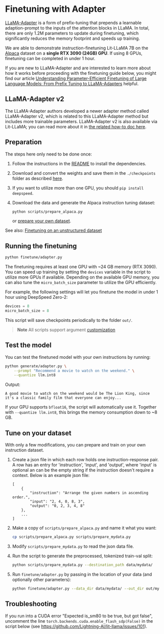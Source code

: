 # Finetuning with Adapter

[LLaMA-Adapter](https://arxiv.org/abs/2303.16199) is a form of prefix-tuning that prepends a learnable adaption-prompt to the inputs of the attention blocks in LLaMA. In total, there are only 1.2M parameters to update during finetuning, which significantly reduces the memory footprint and speeds up training.

We are able to demonstrate instruction-finetuning Lit-LLaMA 7B on the [Alpaca](https://github.com/tatsu-lab/stanford_alpaca) dataset on a **single RTX 3090 (24GB) GPU**. If using 8 GPUs, finetuning can be completed in under 1 hour.

If you are new to LLaMA-Adapter and are interested to learn more about how it works before proceeding with the finetuning guide below, you might find our article [Understanding Parameter-Efficient Finetuning of Large Language Models: From Prefix Tuning to LLaMA-Adapters](https://lightning.ai/pages/community/article/understanding-llama-adapters/) helpful.

## LLaMA-Adapter v2

The LLaMA-Adapter authors developed a newer adapter method called LLaMA-Adapter v2, which is related to this LLaMA-Adapter method but includes more trainable parameters. LLaMA-Adapter v2 is also available via Lit-LLaMA; you can read more about it in [the related how-to doc here](./finetune_adapter_v2.md).

## Preparation

The steps here only need to be done once:

1. Follow the instructions in the [README](../README.md) to install the dependencies.
2. Download and convert the weights and save them in the `./checkpoints` folder as described [here](download_weights.md).
3. If you want to utilize more than one GPU, you should `pip install deepspeed`.
4. Download the data and generate the Alpaca instruction tuning dataset:

   ```bash
   python scripts/prepare_alpaca.py
   ```

   or [prepare your own dataset](#tune-on-your-dataset).

See also: [Finetuning on an unstructured dataset](unstructured_dataset.md)

## Running the finetuning

```bash
python finetune/adapter.py
```

The finetuning requires at least one GPU with ~24 GB memory (RTX 3090).
You can speed up training by setting the `devices` variable in the script to utilize more GPUs if available.
Depending on the available GPU memory, you can also tune the `micro_batch_size` parameter to utilize the GPU efficiently.

For example, the following settings will let you finetune the model in under 1 hour using DeepSpeed Zero-2:

```python
devices = 8
micro_batch_size = 8
```

This script will save checkpoints periodically to the folder `out/`.

> **Note**
> All scripts support argument [customization](customize_paths.md)

## Test the model

You can test the finetuned model with your own instructions by running:

```bash
python generate/adapter.py \
    --prompt "Recommend a movie to watch on the weekend." \
    --quantize llm.int8
```
Output:
```
A good movie to watch on the weekend would be The Lion King, since it's a classic family film that everyone can enjoy...
```
If your GPU supports `bfloat16`, the script will automatically use it. Together with `--quantize llm.int8`, this brings the memory consumption down to ~8 GB.

## Tune on your dataset

With only a few modifications, you can prepare and train on your own instruction dataset.

1. Create a json file in which each row holds one instruction-response pair. 
   A row has an entry for 'instruction', 'input', and 'output', where 'input' is optional an can be 
   the empty string if the instruction doesn't require a context. Below is an example json file:

    ```
    [
        {
            "instruction": "Arrange the given numbers in ascending order.",
            "input": "2, 4, 0, 8, 3",
            "output": "0, 2, 3, 4, 8"
        },
        ...
    ]
    ```

2. Make a copy of `scripts/prepare_alpaca.py` and name it what you want:

    ```bash
    cp scripts/prepare_alpaca.py scripts/prepare_mydata.py
    ```

3. Modify `scripts/prepare_mydata.py` to read the json data file.
4. Run the script to generate the preprocessed, tokenized train-val split:

    ```bash
    python scripts/prepare_mydata.py --destination_path data/mydata/
    ```

5. Run `finetune/adapter.py` by passing in the location of your data (and optionally other parameters):

    ```bash
    python finetune/adapter.py --data_dir data/mydata/ --out_dir out/myexperiment
    ```


## Troubleshooting

If you run into a CUDA error "Expected is_sm80 to be true, but got false", uncomment the line
`torch.backends.cuda.enable_flash_sdp(False)` in the script below (see https://github.com/Lightning-AI/lit-llama/issues/101).
